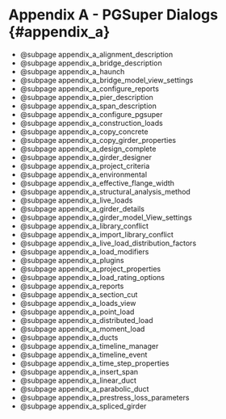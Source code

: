 Appendix A - PGSuper Dialogs {#appendix_a}
==============================================

* @subpage appendix_a_alignment_description
* @subpage appendix_a_bridge_description
* @subpage appendix_a_haunch
* @subpage appendix_a_bridge_model_view_settings
* @subpage appendix_a_configure_reports
* @subpage appendix_a_pier_description
* @subpage appendix_a_span_description
* @subpage appendix_a_configure_pgsuper
* @subpage appendix_a_construction_loads
* @subpage appendix_a_copy_concrete
* @subpage appendix_a_copy_girder_properties
* @subpage appendix_a_design_complete
* @subpage appendix_a_girder_designer
* @subpage appendix_a_project_criteria
* @subpage appendix_a_environmental
* @subpage appendix_a_effective_flange_width
* @subpage appendix_a_structural_analysis_method
* @subpage appendix_a_live_loads
* @subpage appendix_a_girder_details
* @subpage appendix_a_girder_model_View_settings
* @subpage appendix_a_library_conflict
* @subpage appendix_a_import_library_conflict
* @subpage appendix_a_live_load_distribution_factors
* @subpage appendix_a_load_modifiers
* @subpage appendix_a_plugins
* @subpage appendix_a_project_properties
* @subpage appendix_a_load_rating_options
* @subpage appendix_a_reports
* @subpage appendix_a_section_cut
* @subpage appendix_a_loads_view
* @subpage appendix_a_point_load
* @subpage appendix_a_distributed_load
* @subpage appendix_a_moment_load
* @subpage appendix_a_ducts
* @subpage appendix_a_timeline_manager
* @subpage appendix_a_timeline_event
* @subpage appendix_a_time_step_properties
* @subpage appendix_a_insert_span
* @subpage appendix_a_linear_duct
* @subpage appendix_a_parabolic_duct
* @subpage appendix_a_prestress_loss_parameters
* @subpage appendix_a_spliced_girder


